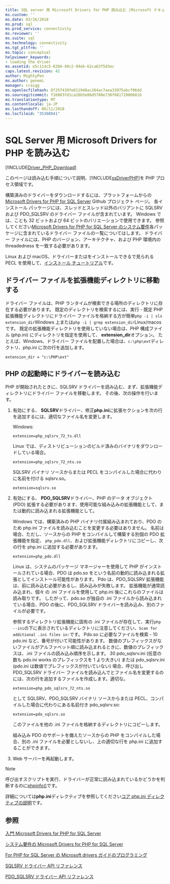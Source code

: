 ```yaml
---
title: SQL server 用 Microsoft Drivers for PHP 読み込む |Microsoft ドキュメント
ms.custom: ''
ms.date: 03/26/2018
ms.prod: sql
ms.prod_service: connectivity
ms.reviewer: ''
ms.suite: sql
ms.technology: connectivity
ms.tgt_pltfrm: ''
ms.topic: conceptual
helpviewer_keywords:
- loading the driver
ms.assetid: e5c114c5-8204-49c2-94eb-62ca63f5d3ec
caps.latest.revision: 42
author: MightyPen
ms.author: genemi
manager: craigg
ms.openlocfilehash: 8f257439fe011948ac264ac7aea33975abcf06dd
ms.sourcegitcommit: f16003fd1ca28b5e06d5700e730f681720006816
ms.translationtype: MT
ms.contentlocale: ja-JP
ms.lasthandoff: 06/11/2018
ms.locfileid: "35308041"
---
```

# <a name="loading-the-microsoft-drivers-for-php-for-sql-server"></a>SQL Server 用 Microsoft Drivers for PHP を読み込む
[!INCLUDE[Driver_PHP_Download](../../includes/driver_php_download.md)]

このページは読み込む手順について説明、[!INCLUDE[ssDriverPHP](../../includes/ssdriverphp_md.md)]を PHP プロセス領域です。  
  
構築済みのドライバーをダウンロードするには、プラットフォームからの[Microsoft Drivers for PHP for SQL Server](https://github.com/Microsoft/msphpsql/releases) Github プロジェクト ページ。 各インストール パッケージには、スレッドとスレッド以外のバリアントに SQLSRV および PDO_SQLSRV のドライバー ファイルが含まれています。 Windows では、ことも 32 ビットおよび 64 ビットのバリエーションで使用できます。 参照してください[Microsoft Drivers for PHP for SQL Server のシステム要件](../../connect/php/system-requirements-for-the-php-sql-driver.md)各パッケージに含まれているドライバー ファイルの一覧についてはします。 ドライバー ファイルには、PHP のバージョン、アーキテクチャ、および PHP 環境内の threadedness を一致する必要があります。

Linux および macOS、ドライバーまたはをインストールできるで見られる PECL を使用して、[インストール チュートリアル](../../connect/php/installation-tutorial-linux-mac.md)です。
  
## <a name="moving-the-driver-file-into-your-extension-directory"></a>ドライバー ファイルを拡張機能ディレクトリに移動する  
ドライバー ファイルは、PHP ランタイムが検索できる場所のディレクトリに存在する必要があります。 既定のディレクトリを検索するには、実行 - 既定 PHP 拡張機能ディレクトリにドライバー ファイルを格納する方が簡単`php -i | sls extension_dir`Windows 上または`php -i | grep extension_dir`Linux/macos です。 既定の拡張機能ディレクトリを使用していない場合は、PHP 構成ファイル (php.ini) にディレクトリを指定を使用して、 **extension_dir**オプション。 たとえば、Windows、ドライバー ファイルを配置した場合は、`c:\php\ext`ディレクトリ、php.ini に次の行を追加します。
  
```  
extension_dir = "c:\PHP\ext"  
```

## <a name="loading-the-driver-at-php-startup"></a>PHP の起動時にドライバーを読み込む  
PHP が開始されたときに、SQLSRV ドライバーを読み込む、まず、拡張機能ディレクトリにドライバー ファイルを移動します。 その後、次の操作を行います。  
  
1.  有効にする、 **SQLSRV**ドライバー、修正**php.ini**に拡張セクションを次の行を追加するには、適切なファイル名を変更します。  
  
    Windows: 
    ```  
    extension=php_sqlsrv_72_ts.dll  
    ```  
    Linux では、ディストリビューションのビルド済みのバイナリをダウンロードしている場合。 
    ```  
    extension=php_sqlsrv_72_nts.so  
    ```
    SQLSRV バイナリ ソースからまたは PECL をコンパイルした場合に代わりに名前を付ける sqlsrv.so。
    ```
    extension=sqlsrv.so
    ```
  
2.  有効にする、 **PDO_SQLSRV**ドライバー、PHP のデータ オブジェクト (PDO) 拡張する必要があります、使用可能な組み込みの拡張機能として、または動的に読み込まれる拡張機能として。

    Windows では、構築済みの PHP バイナリ付属組み込まれており、PDO のため php.ini ファイルを読み込むことを変更する必要はありません。 名前は場合、ただし、ソースからの PHP をコンパイルして構築する別個の PDO 拡張機能を指定、 `php_pdo.dll`、および拡張機能ディレクトリにコピーし、次の行を php.ini に追加する必要があります。  
    ```
    extension=php_pdo.dll  
    ```
    Linux は、システムのパッケージ マネージャーを使用して PHP がインストールされている場合、PDO は pdo.so をという名前の動的に読み込まれる拡張としてインストール可能性があります。 Pdo は、PDO_SQLSRV 拡張機能は、前に読み込む必要があるし、読み込みが失敗します。 拡張機能が通常読み込まれ、個々 の .ini ファイルを使用して php.ini 後にこれらのファイルは読み取りです。 したがって、pdo.so が独自の .ini ファイルから読み込まれている場合、PDO の後に、PDO_SQLSRV ドライバーを読み込み、別のファイルが必要です。 

    参照するディレクトリ拡張機能に固有の .ini ファイルが存在して、実行`php --ini`の下に表示されているディレクトリに注意してください、`Scan for additional .ini files in:`です。 Pdo.so に必要なファイルを検索 - 10 pdo.ini など、番号が付いて可能性があります。 数値のプレフィックスがないファイルがアルファベット順に読み込まれるときに、数値のプレフィックスは、.ini ファイルの読み込み順序を示します。 30 pdo_sqlsrv.ini (任意の数も pdo.ini works のプレフィックスを 1 より大きい) または pdo_sqlsrv.ini (pdo.ini は数値でプレフィックスが付いていない) 場合、呼び出し PDO_SQLSRV ドライバー ファイルを読み込んでとファイル名を変更するのには、次の行を追加するファイルを作成します。適切な。  
    ```
    extension=php_pdo_sqlsrv_72_nts.so
    ```
    として SQLSRV、PDO_SQLSRV バイナリ ソースからまたは PECL、コンパイルした場合に代わりにある名前付き pdo_sqlsrv.so:
    ```
    extension=pdo_sqlsrv.so
    ```
    このファイルを他の .ini ファイルを格納するディレクトリにコピーします。 

    組み込み PDO のサポートを備えたソースからの PHP をコンパイルした場合、別の .ini ファイルを必要としないし、上の適切な行を php.ini に追加することができます。
  
3.  Web サーバーを再起動します。  
  
> [!NOTE]  
> 呼び出すスクリプトを実行、ドライバーが正常に読み込まれているかどうかを判断するのに[phpinfo()](http://php.net/manual/en/function.phpinfo.php)です。  
  
詳細については**php.ini**ディレクティブを参照してください[コア php.ini ディレクティブの説明](http://php.net/manual/en/ini.core.php)です。  
  
## <a name="see-also"></a>参照  
[入門 Microsoft Drivers for PHP for SQL Server](../../connect/php/getting-started-with-the-php-sql-driver.md)

[システム要件の Microsoft Drivers for PHP for SQL Server](../../connect/php/system-requirements-for-the-php-sql-driver.md)

[For PHP for SQL Server の Microsoft drivers ガイドのプログラミング](../../connect/php/programming-guide-for-php-sql-driver.md)

[SQLSRV ドライバー API リファレンス](../../connect/php/sqlsrv-driver-api-reference.md)

[PDO_SQLSRV ドライバー API リファレンス](../../connect/php/pdo-sqlsrv-driver-reference.md)  
  
